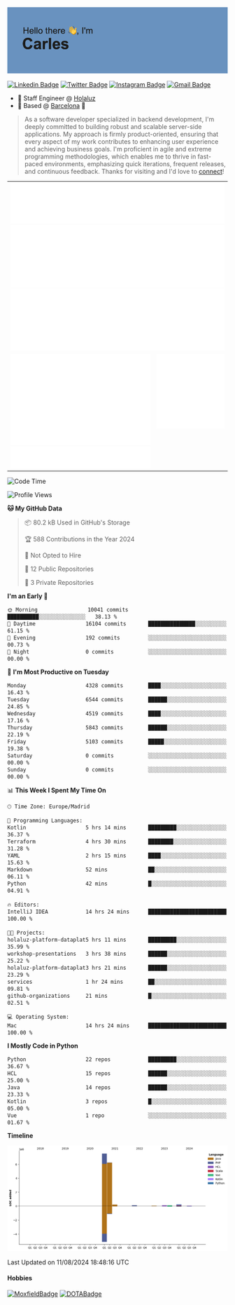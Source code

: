 <img src="header.png" alt="header">

[![Linkedin Badge](https://img.shields.io/badge/-cdespona-blue?style=flat&logo=Linkedin&logoColor=white&link=https://www.linkedin.com/in/carles-david-espona-casas-56219b11/)](https://www.linkedin.com/in/carles-david-espona-casas-56219b11/)
[![Twitter Badge](https://img.shields.io/badge/-@__cdespona-1ca0f1?style=flat&labelColor=1ca0f1&logo=twitter&logoColor=white&link=https://twitter.com/CDEspona)](https://twitter.com/CDEspona)
[![Instagram Badge](https://img.shields.io/badge/-@__cdespona-purple?style=flat&logo=instagram&logoColor=white&link=https://www.instagram.com/cdespona/)](https://www.instagram.com/cdespona/)
[![Gmail Badge](https://img.shields.io/badge/-cdespona-c14438?style=flat&logo=Gmail&logoColor=white&link=mailto:cdespona@gmail.com)](mailto:cdespona@gmail.com)

* 🔭 Staff Engineer @ [Holaluz](https://holaluz.com)
* 🏡 Based @ [Barcelona](https://www.google.es/maps/place/Barcelona) 💜

> As a software developer specialized in backend development, I'm deeply committed to building robust and scalable server-side applications. My approach is firmly product-oriented, ensuring that every aspect of my work contributes to enhancing user experience and achieving business goals. I'm proficient in agile and extreme programming methodologies, which enables me to thrive in fast-paced environments, emphasizing quick iterations, frequent releases, and continuous feedback. Thanks for visiting and I'd love to [connect](https://www.linkedin.com/in/carles-david-espona-casas-56219b11/)!

<table style="border-collapse: collapse; border: none;"> 
  <tbody>
  <tr style="border: none;">
    <td colspan="2" style="border: none; vertical-align: top;">
      <img src="summary.svg" alt="summary">
      <img src="activity-community.svg" alt="act-comm">
      <img src="repositories.svg" alt="repo">
    </td>
  </tr>
  <tr>
    <td style="border: none; vertical-align: top;">
      <img src="metrics.plugin.isocalendar.fullyear.svg" alt="calendar">
      <img src="topics.svg" alt="topics">
    </td>
    <td style="border: none; vertical-align: top;">
      <img src="achievements.svg" alt="achievements">
    </td>
  </tr>
  </tbody>
</table>

<!--START_SECTION:waka-->
![Code Time](http://img.shields.io/badge/Code%20Time-118%20hrs%202%20mins-blue)

![Profile Views](http://img.shields.io/badge/Profile%20Views-3-blue)

**🐱 My GitHub Data** 

> 📦 80.2 kB Used in GitHub's Storage 
 > 
> 🏆 588 Contributions in the Year 2024
 > 
> 🚫 Not Opted to Hire
 > 
> 📜 12 Public Repositories 
 > 
> 🔑 3 Private Repositories 
 > 
**I'm an Early 🐤** 

```text
🌞 Morning                10041 commits       ██████████░░░░░░░░░░░░░░░   38.13 % 
🌆 Daytime                16104 commits       ███████████████░░░░░░░░░░   61.15 % 
🌃 Evening                192 commits         ░░░░░░░░░░░░░░░░░░░░░░░░░   00.73 % 
🌙 Night                  0 commits           ░░░░░░░░░░░░░░░░░░░░░░░░░   00.00 % 
```
📅 **I'm Most Productive on Tuesday** 

```text
Monday                   4328 commits        ████░░░░░░░░░░░░░░░░░░░░░   16.43 % 
Tuesday                  6544 commits        ██████░░░░░░░░░░░░░░░░░░░   24.85 % 
Wednesday                4519 commits        ████░░░░░░░░░░░░░░░░░░░░░   17.16 % 
Thursday                 5843 commits        ██████░░░░░░░░░░░░░░░░░░░   22.19 % 
Friday                   5103 commits        █████░░░░░░░░░░░░░░░░░░░░   19.38 % 
Saturday                 0 commits           ░░░░░░░░░░░░░░░░░░░░░░░░░   00.00 % 
Sunday                   0 commits           ░░░░░░░░░░░░░░░░░░░░░░░░░   00.00 % 
```


📊 **This Week I Spent My Time On** 

```text
🕑︎ Time Zone: Europe/Madrid

💬 Programming Languages: 
Kotlin                   5 hrs 14 mins       █████████░░░░░░░░░░░░░░░░   36.37 % 
Terraform                4 hrs 30 mins       ████████░░░░░░░░░░░░░░░░░   31.28 % 
YAML                     2 hrs 15 mins       ████░░░░░░░░░░░░░░░░░░░░░   15.63 % 
Markdown                 52 mins             ██░░░░░░░░░░░░░░░░░░░░░░░   06.11 % 
Python                   42 mins             █░░░░░░░░░░░░░░░░░░░░░░░░   04.91 % 

🔥 Editors: 
IntelliJ IDEA            14 hrs 24 mins      █████████████████████████   100.00 % 

🐱‍💻 Projects: 
holaluz-platform-dataplat5 hrs 11 mins       █████████░░░░░░░░░░░░░░░░   35.99 % 
workshop-presentations   3 hrs 38 mins       ██████░░░░░░░░░░░░░░░░░░░   25.22 % 
holaluz-platform-dataplat3 hrs 21 mins       ██████░░░░░░░░░░░░░░░░░░░   23.29 % 
services                 1 hr 24 mins        ██░░░░░░░░░░░░░░░░░░░░░░░   09.81 % 
github-organizations     21 mins             █░░░░░░░░░░░░░░░░░░░░░░░░   02.51 % 

💻 Operating System: 
Mac                      14 hrs 24 mins      █████████████████████████   100.00 % 
```

**I Mostly Code in Python** 

```text
Python                   22 repos            █████████░░░░░░░░░░░░░░░░   36.67 % 
HCL                      15 repos            ██████░░░░░░░░░░░░░░░░░░░   25.00 % 
Java                     14 repos            ██████░░░░░░░░░░░░░░░░░░░   23.33 % 
Kotlin                   3 repos             █░░░░░░░░░░░░░░░░░░░░░░░░   05.00 % 
Vue                      1 repo              ░░░░░░░░░░░░░░░░░░░░░░░░░   01.67 % 
```



**Timeline**

![Lines of Code chart](https://raw.githubusercontent.com/cdespona/cdespona/main/assets/bar_graph.png)


 Last Updated on 11/08/2024 18:48:16 UTC
<!--END_SECTION:waka-->

#### Hobbies
[![MoxfieldBadge](https://img.shields.io/badge/MTG%20Commander-Cdespona-8A2BE2)](https://www.moxfield.com/users/Cdespona)
[![DOTABadge](https://img.shields.io/badge/DOTA2-GRV-red)](https://es.dotabuff.com/players/63807915)
